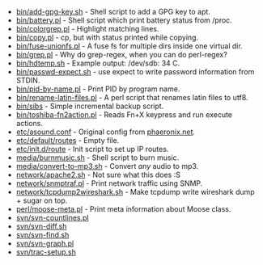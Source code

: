 * [bin/add-gpg-key.sh](snippets/blob/master/bin/add-gpg-key.sh) -
  Shell script to add a GPG key to apt.
* [bin/battery.pl](snippets/blob/master/bin/battery.pl) -
  Shell script which print battery status from /proc.
* [bin/colorgrep.pl](snippets/blob/master/bin/colorgrep.pl) -
  Highlight matching lines.
* [bin/copy.pl](snippets/blob/master/bin/copy.pl) -
  cp, but with status printed while copying.
* [bin/fuse-unionfs.pl](snippets/blob/master/bin/fuse-unionfs.pl) -
  A fuse fs for multiple dirs inside one virtual dir.
* [bin/grep.pl](snippets/blob/master/bin/grep.pl) -
  Why do grep-regex, when you can do perl-regex?
* [bin/hdtemp.sh](snippets/blob/master/bin/hdtemp.sh) -
  Example output: /dev/sdb: 34 C.
* [bin/passwd-expect.sh](snippets/blob/master/bin/passwd-expect.sh) -
  use expect to write password information from STDIN.
* [bin/pid-by-name.pl](snippets/blob/master/bin/pid-by-name.pl) -
  Print PID by program name.
* [bin/rename-latin-files.pl](snippets/blob/master/bin/rename-latin-files.pl) -
  A perl script that renames latin files to utf8.
* [bin/sibs](snippets/blob/master/bin/sibs) -
  Simple incremental backup script.
* [bin/toshiba-fn2action.pl](snippets/blob/master/bin/toshiba-fn2action.pl) -
  Reads Fn+X keypress and run execute actions.
* [etc/asound.conf](snippets/blob/master/etc/asound.conf) -
  Original config from [phaeronix.net](http://phaeronix.net/asoundrc).
* [etc/default/routes](snippets/blob/master/etc/default/routes) -
  Empty file.
* [etc/init.d/route](snippets/blob/master/etc/init.d/route) -
  Init script to set up IP routes.
* [media/burnmusic.sh](snippets/blob/master/media/burnmusic.sh) -
  Shell script to burn music.
* [media/convert-to-mp3.sh](snippets/blob/master/media/convert-to-mp3.sh) -
  Convert *any* audio to mp3.
* [network/apache2.sh](snippets/blob/master/network/apache2.sh) -
  Not sure what this does :S
* [network/snmptraf.pl](snippets/blob/master/network/snmptraf.pl) -
  Print network traffic using SNMP.
* [network/tcpdump2wireshark.sh](snippets/blob/master/network/tcpdump2wireshark.sh) -
  Make tcpdump write wireshark dump + sugar on top.
* [perl/moose-meta.pl](snippets/blob/master/perl/moose-meta.pl) -
  Print meta information about Moose class.
* [svn/svn-countlines.pl](snippets/blob/master/svn/svn-countlines.pl)
* [svn/svn-diff.sh](snippets/blob/master/svn/svn-diff.sh)
* [svn/svn-find.sh](snippets/blob/master/svn/svn-find.sh)
* [svn/svn-graph.pl](snippets/blob/master/svn/svn-graph.pl)
* [svn/trac-setup.sh](snippets/blob/master/svn/trac-setup.sh)
